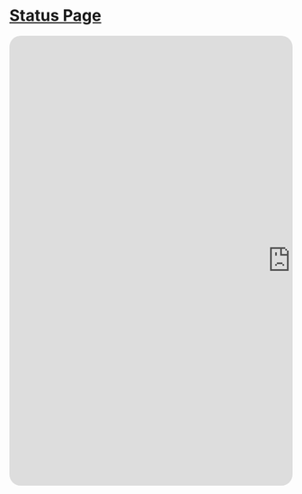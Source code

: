 # [Status Page](https://status.einfachzocken.eu/)

<div style="border-radius: 20px; overflow: hidden;"> 
<iframe src="https://status.einfachzocken.eu" width="1000" frameborder="0" height="800"></iframe>
</div>

